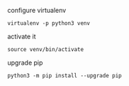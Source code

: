 configure virtualenv

    virtualenv -p python3 venv

activate it

    source venv/bin/activate

upgrade pip

    python3 -m pip install --upgrade pip
